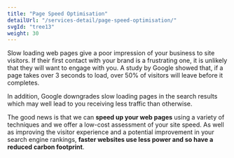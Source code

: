 ```yaml
---
title: "Page Speed Optimisation"
detailUrl: "/services-detail/page-speed-optimisation/"
svgId: "tree13"
weight: 30
---
```


Slow loading web pages give a poor impression of your business to site visitors. If their first contact with your brand is a frustrating one, it is unlikely that they will want to engage with you. A study by Google showed that, if a page takes over 3 seconds to load, over 50% of visitors will leave before it completes.

In addition, Google downgrades slow loading pages in the search results which may well lead to you receiving less traffic than otherwise.

The good news is that we can **speed up your web pages** using a variety of techniques and we offer a low-cost assessment of your site speed. As well as improving the visitor experience and a potential improvement in your search engine rankings, **faster websites use less power and so have a reduced carbon footprint**.
